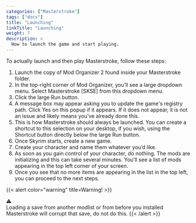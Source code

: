 ```yaml
---
categories: ["Masterstroke"]
tags: ["docs"] 
title: "Launching"
linkTitle: "Launching"
weight: 7
description: >
  How to launch the game and start playing.
---
```


To actually launch and then play Masterstroke, follow these steps:

1. Launch the copy of Mod Organizer 2 found inside your Masterstroke folder.
2. In the top-right corner of Mod Organizer, you’ll see a large dropdown menu. Select Masterstroke [SKSE] from this dropdown menu.
3. Click the large Run button.
4. A message box may appear asking you to update the game's registry path. Click Yes on this popup if it appears. If it does not appear, it is not an issue and likely means you've already done this.
5. This is how Masterstroke should always be launched. You can create a shortcut to this selection on your desktop, if you wish, using the Shortcut button directly below the large Run button.
6. Once Skyrim starts, create a new game.
7. Create your character and name them whatever you’d like.
8. As soon as you gain control of your character, do nothing. The mods are initializing and this can take several minutes. You’ll see a list of mods appearing in the top left corner of your screen.
9. Once you see that no more items are appearing in the list in the top left, you can proceed to the next steps.

{{< alert color="warning" title=Warning! >}}
<div class="alert-icon">⚠️</div>
Loading a save from another modlist or from before you installed Masterstroke will corrupt that save, do not do this.
{{< /alert >}}